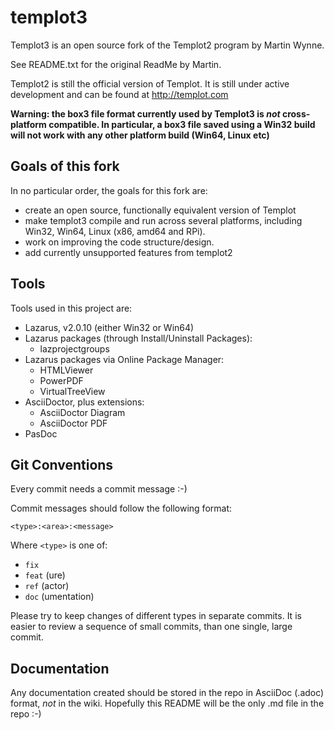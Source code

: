
# templot3
Templot3 is an open source fork of the Templot2 program by Martin Wynne.

See README.txt for the original ReadMe by Martin.

Templot2 is still the official version of Templot. It is still under active development
and can be found at <http://templot.com>

**Warning: the box3 file format currently used by Templot3 is _not_ cross-platform compatible. In particular, a box3
file saved using a Win32 build will not work with any other platform build (Win64, Linux etc)**

## Goals of this fork

In no particular order, the goals for this fork are:
* create an open source, functionally equivalent version of Templot
* make templot3 compile and run across several platforms, including Win32, Win64, Linux (x86, amd64 and RPi).
* work on improving the code structure/design.
* add currently unsupported features from templot2

## Tools

Tools used in this project are:
* Lazarus, v2.0.10 (either Win32 or Win64)
* Lazarus packages (through Install/Uninstall Packages):
  * lazprojectgroups
* Lazarus packages via Online Package Manager:
  * HTMLViewer
  * PowerPDF
  * VirtualTreeView  
* AsciiDoctor, plus extensions:
  * AsciiDoctor Diagram
  * AsciiDoctor PDF
* PasDoc
  
## Git Conventions

Every commit needs a commit message :-)

Commit messages should follow the following format:

```
<type>:<area>:<message>
```

Where `<type>` is one of:
* `fix`
* `feat` (ure)
* `ref` (actor)
* `doc` (umentation)

Please try to keep changes of different types in separate commits. It is easier to review a sequence of small commits, than one single, large commit.

## Documentation

Any documentation created should be stored in the repo in AsciiDoc (.adoc) format, _not_ in the wiki. Hopefully this README will be the only .md file 
in the repo :-)


